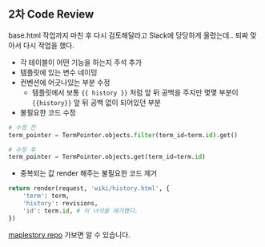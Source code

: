 ## 2차 Code Review

base.html 작업까지 마친 후 다시 검토해달라고 Slack에 당당하게 올렸는데.. 퇴짜 맞아서 다시 작업을 했다.
- 각 테이블이 어떤 기능을 하는지 주석 추가
- 템플릿에 있는 변수 네이밍
- 컨벤션에 어긋나있는 부분 수정 
    - 템플릿에서 보통 `{{ history }}` 처럼 앞 뒤 공백을 주지만 몇몇 부분이 `{{history}}` 앞 뒤 공백 없이 되어있던 부분
- 불필요한 코드 수정

```py
# 수정 전
term_pointer = TermPointer.objects.filter(term_id=term.id).get()

# 수정 후
term_pointer = TermPointer.objects.get(term_id=term.id)
```
- 중복되는 값 render 해주는 불필요한 코드 제거

```py
return render(request, 'wiki/history.html', {
    'term': term,
    'history': revisions,
    'id': term.id, # 이 녀석을 제거했다.
})
```

[maplestory repo](https://github.com/showmethatcode/maplestory) 가보면 알 수 있습니다.